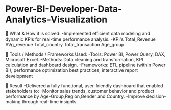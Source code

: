 # Power-BI-Developer-Data-Analytics-Visualization
🔹 What & How it is solved:
-Implemented efficient data modeling and dynamic KPIs for real-time performance analysis.
-KPI's
Total_Revenue
AVg_revenue
Total_country
Total_transaction
Age_group

🔹 Tools / Methods / Frameworks Used:
-Tools: Power BI, Power Query, DAX, Microsoft Excel.
-Methods: Data cleaning and transformation, KPI calculation and dashboard design.
-Frameworks: ETL pipeline (within Power BI), performance optimization best practices, interactive report development

🔹 Result
-Delivered a fully functional, user-friendly dashboard that enabled stakeholders to:
-Monitor sales trends, customer behavior and product performance by Age-Group,Region,Gender and Country.
-Improve decision-making through real-time insights.

